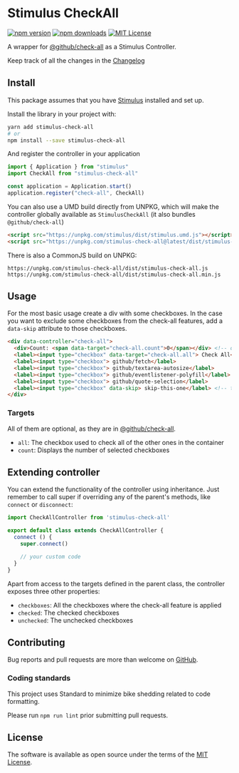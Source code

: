# Stimulus CheckAll
[![npm version](https://badgen.net/npm/v/stimulus-check-all)](https://www.npmjs.com/package/stimulus-check-all)
[![npm downloads](https://badgen.net/npm/dt/stimulus-check-all)](#)
[![MIT License](https://badgen.net/npm/license/stimulus-check-all)](https://github.com/rbague/stimulus-check-all/blob/master/LICENSE)

A wrapper for [@github/check-all] as a Stimulus Controller.

Keep track of all the changes in the [Changelog](https://github.com/rbague/stimulus-check-all/blob/master/CHANGELOG.md)

## Install
This package assumes that you have [Stimulus](https://stimulusjs.org/handbook/installing) installed and set up.

Install the library in your project with:
```sh
yarn add stimulus-check-all
# or
npm install --save stimulus-check-all
```

And register the controller in your application
```js
import { Application } from "stimulus"
import CheckAll from "stimulus-check-all"

const application = Application.start()
application.register("check-all", CheckAll)
```

You can also use a UMD build directly from UNPKG, which will make the controller globally available as `StimulusCheckAll` (it also bundles `@github/check-all`)
```html
<script src="https://unpkg.com/stimulus/dist/stimulus.umd.js"></script> <!-- Stimulus must be loaded globally -->
<script src="https://unpkg.com/stimulus-check-all@latest/dist/stimulus-check-all.umd.js"></script> <!-- or 'stimulus-check-all.umd.min.js' -->
```

There is also a CommonJS build on UNPKG:
```
https://unpkg.com/stimulus-check-all/dist/stimulus-check-all.js
https://unpkg.com/stimulus-check-all/dist/stimulus-check-all.min.js
```

## Usage

For the most basic usage create a div with some checkboxes.
In the case you want to exclude some checkboxes from the check-all features, add a `data-skip` attribute to those checkboxes.

```html
<div data-controller="check-all">
  <div>Count: <span data-target="check-all.count">0</span></div> <!-- optional -->
  <label><input type="checkbox" data-target="check-all.all"> Check All</label> <!-- optional -->
  <label><input type="checkbox"> github/fetch</label>
  <label><input type="checkbox"> github/textarea-autosize</label>
  <label><input type="checkbox"> github/eventlistener-polyfill</label>
  <label><input type="checkbox"> github/quote-selection</label>
  <label><input type="checkbox" data-skip> skip-this-one</label> <!-- this one is skipped -->
</div>
```

### Targets

All of them are optional, as they are in [@github/check-all].

- `all`: The checkbox used to check all of the other ones in the container
- `count`: Displays the number of selected checkboxes

## Extending controller
You can extend the functionality of the controller using inheritance. Just remember to call super if overriding any of the parent's methods, like `connect` or `disconnect`:

```js
import CheckAllController from 'stimulus-check-all'

export default class extends CheckAllController {
  connect () {
    super.connect()

    // your custom code
  }
}
```

Apart from access to the targets defined in the parent class, the controller exposes three other properties:
- `checkboxes`: All the checkboxes where the check-all feature is applied
- `checked`: The checked checkboxes
- `unchecked`: The unchecked checkboxes

## Contributing

Bug reports and pull requests are more than welcome on [GitHub](https://github.com/rbague/stimulus-check-all).

### Coding standards
This project uses Standard to minimize bike shedding related to code formatting.

Please run `npm run lint` prior submitting pull requests.

## License

The software is available as open source under the terms of the [MIT License](https://opensource.org/licenses/MIT).

[@github/check-all]: https://github.com/github/check-all
